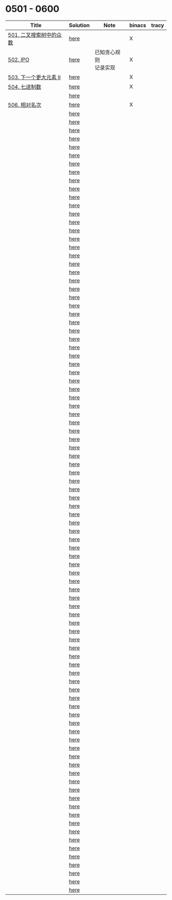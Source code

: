# 0501 - 0600



| Title                                                        | Solution                 | Note                     | binacs | tracy |
| ------------------------------------------------------------ | ------------------------ | ------------------------ | ------ | ----- |
| [501. 二叉搜索树中的众数](https://leetcode-cn.com/problems/find-mode-in-binary-search-tree/) | [here](./0501/README.md) |                          | X      |       |
| [502. IPO](https://leetcode-cn.com/problems/ipo/)            | [here](./0502/README.md) | 已知贪心规则<br>记录实现 | X      |       |
| [503. 下一个更大元素 II](https://leetcode-cn.com/problems/next-greater-element-ii/) | [here](./0503/README.md) |                          | X      |       |
| [504. 七进制数](https://leetcode-cn.com/problems/base-7/)    | [here](./0504/README.md) |                          | X      |       |
|                                                              | [here](./0505/README.md) |                          |        |       |
| [506. 相对名次](https://leetcode-cn.com/problems/relative-ranks/) | [here](./0506/README.md) |                          | X      |       |
|                                                              | [here](./0507/README.md) |                          |        |       |
|                                                              | [here](./0508/README.md) |                          |        |       |
|                                                              | [here](./0509/README.md) |                          |        |       |
|                                                              | [here](./0510/README.md) |                          |        |       |
|                                                              | [here](./0511/README.md) |                          |        |       |
|                                                              | [here](./0512/README.md) |                          |        |       |
|                                                              | [here](./0513/README.md) |                          |        |       |
|                                                              | [here](./0514/README.md) |                          |        |       |
|                                                              | [here](./0515/README.md) |                          |        |       |
|                                                              | [here](./0516/README.md) |                          |        |       |
|                                                              | [here](./0517/README.md) |                          |        |       |
|                                                              | [here](./0518/README.md) |                          |        |       |
|                                                              | [here](./0519/README.md) |                          |        |       |
|                                                              | [here](./0520/README.md) |                          |        |       |
|                                                              | [here](./0521/README.md) |                          |        |       |
|                                                              | [here](./0522/README.md) |                          |        |       |
|                                                              | [here](./0523/README.md) |                          |        |       |
|                                                              | [here](./0524/README.md) |                          |        |       |
|                                                              | [here](./0525/README.md) |                          |        |       |
|                                                              | [here](./0526/README.md) |                          |        |       |
|                                                              | [here](./0527/README.md) |                          |        |       |
|                                                              | [here](./0528/README.md) |                          |        |       |
|                                                              | [here](./0529/README.md) |                          |        |       |
|                                                              | [here](./0530/README.md) |                          |        |       |
|                                                              | [here](./0531/README.md) |                          |        |       |
|                                                              | [here](./0532/README.md) |                          |        |       |
|                                                              | [here](./0533/README.md) |                          |        |       |
|                                                              | [here](./0534/README.md) |                          |        |       |
|                                                              | [here](./0535/README.md) |                          |        |       |
|                                                              | [here](./0536/README.md) |                          |        |       |
|                                                              | [here](./0537/README.md) |                          |        |       |
|                                                              | [here](./0538/README.md) |                          |        |       |
|                                                              | [here](./0539/README.md) |                          |        |       |
|                                                              | [here](./0540/README.md) |                          |        |       |
|                                                              | [here](./0541/README.md) |                          |        |       |
|                                                              | [here](./0542/README.md) |                          |        |       |
|                                                              | [here](./0543/README.md) |                          |        |       |
|                                                              | [here](./0544/README.md) |                          |        |       |
|                                                              | [here](./0545/README.md) |                          |        |       |
|                                                              | [here](./0546/README.md) |                          |        |       |
|                                                              | [here](./0547/README.md) |                          |        |       |
|                                                              | [here](./0548/README.md) |                          |        |       |
|                                                              | [here](./0549/README.md) |                          |        |       |
|                                                              | [here](./0550/README.md) |                          |        |       |
|                                                              | [here](./0551/README.md) |                          |        |       |
|                                                              | [here](./0552/README.md) |                          |        |       |
|                                                              | [here](./0553/README.md) |                          |        |       |
|                                                              | [here](./0554/README.md) |                          |        |       |
|                                                              | [here](./0555/README.md) |                          |        |       |
|                                                              | [here](./0556/README.md) |                          |        |       |
|                                                              | [here](./0557/README.md) |                          |        |       |
|                                                              | [here](./0558/README.md) |                          |        |       |
|                                                              | [here](./0559/README.md) |                          |        |       |
|                                                              | [here](./0560/README.md) |                          |        |       |
|                                                              | [here](./0561/README.md) |                          |        |       |
|                                                              | [here](./0562/README.md) |                          |        |       |
|                                                              | [here](./0563/README.md) |                          |        |       |
|                                                              | [here](./0564/README.md) |                          |        |       |
|                                                              | [here](./0565/README.md) |                          |        |       |
|                                                              | [here](./0566/README.md) |                          |        |       |
|                                                              | [here](./0567/README.md) |                          |        |       |
|                                                              | [here](./0568/README.md) |                          |        |       |
|                                                              | [here](./0569/README.md) |                          |        |       |
|                                                              | [here](./0570/README.md) |                          |        |       |
|                                                              | [here](./0571/README.md) |                          |        |       |
|                                                              | [here](./0572/README.md) |                          |        |       |
|                                                              | [here](./0573/README.md) |                          |        |       |
|                                                              | [here](./0574/README.md) |                          |        |       |
|                                                              | [here](./0575/README.md) |                          |        |       |
|                                                              | [here](./0576/README.md) |                          |        |       |
|                                                              | [here](./0577/README.md) |                          |        |       |
|                                                              | [here](./0578/README.md) |                          |        |       |
|                                                              | [here](./0579/README.md) |                          |        |       |
|                                                              | [here](./0580/README.md) |                          |        |       |
|                                                              | [here](./0581/README.md) |                          |        |       |
|                                                              | [here](./0582/README.md) |                          |        |       |
|                                                              | [here](./0583/README.md) |                          |        |       |
|                                                              | [here](./0584/README.md) |                          |        |       |
|                                                              | [here](./0585/README.md) |                          |        |       |
|                                                              | [here](./0586/README.md) |                          |        |       |
|                                                              | [here](./0587/README.md) |                          |        |       |
|                                                              | [here](./0588/README.md) |                          |        |       |
|                                                              | [here](./0589/README.md) |                          |        |       |
|                                                              | [here](./0590/README.md) |                          |        |       |
|                                                              | [here](./0591/README.md) |                          |        |       |
|                                                              | [here](./0592/README.md) |                          |        |       |
|                                                              | [here](./0593/README.md) |                          |        |       |
|                                                              | [here](./0594/README.md) |                          |        |       |
|                                                              | [here](./0595/README.md) |                          |        |       |
|                                                              | [here](./0596/README.md) |                          |        |       |
|                                                              | [here](./0597/README.md) |                          |        |       |
|                                                              | [here](./0598/README.md) |                          |        |       |
|                                                              | [here](./0599/README.md) |                          |        |       |
|                                                              | [here](./0600/README.md) |                          |        |       |

